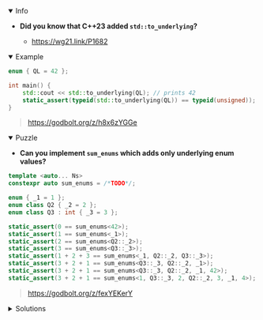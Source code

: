 <details open><summary>Info</summary><p>

* **Did you know that C++23 added `std::to_underlying`?**

  * https://wg21.link/P1682

</p></details><details open><summary>Example</summary><p>

```cpp
enum { QL = 42 };

int main() {
    std::cout << std::to_underlying(QL); // prints 42
    static_assert(typeid(std::to_underlying(QL)) == typeid(unsigned));
}
```

> https://godbolt.org/z/h8x6zYGGe 

</p></details><details open><summary>Puzzle</summary><p>

* **Can you implement `sum_enums` which adds only underlying enum values?**

```cpp
template <auto... Ns>
constexpr auto sum_enums = /*TODO*/;

enum { _1 = 1 };
enum class Q2 { _2 = 2 };
enum class Q3 : int { _3 = 3 };

static_assert(0 == sum_enums<42>);
static_assert(1 == sum_enums<_1>);
static_assert(2 == sum_enums<Q2::_2>);
static_assert(3 == sum_enums<Q3::_3>);
static_assert(1 + 2 + 3 == sum_enums<_1, Q2::_2, Q3::_3>);
static_assert(3 + 2 + 1 == sum_enums<Q3::_3, Q2::_2, _1>);
static_assert(3 + 2 + 1 == sum_enums<Q3::_3, Q2::_2, _1, 42>);
static_assert(3 + 2 + 1 == sum_enums<1, Q3::_3, 2, Q2::_2, 3, _1, 4>);
```

> https://godbolt.org/z/fexYEKerY

</p></details><details><summary>Solutions</summary><p>

```cpp
template <auto V>
constexpr auto enum_underlying_or_zero = 0;

template <auto V>
requires requires { std::to_underlying(V); }
constexpr auto enum_underlying_or_zero<V> = std::to_underlying(V);

template <auto... Ns>
constexpr auto sum_enums = (enum_underlying_or_zero<Ns> + ...)
```

> https://godbolt.org/z/jojeGMKqj

```cpp
template <auto... Ns>
constexpr auto sum_enums = ([](auto val) { 
    if constexpr (std::is_enum_v<decltype(val)>)
        return std::to_underlying(val);
    else
        return 0;
} (Ns) + ...);
```

> https://godbolt.org/z/KKEsM8cdd

```cpp
namespace detail {

template <typename T>
concept CEnum = std::is_enum_v<T>;

[[nodiscard]] constexpr auto get_enum_value(auto&&) { return 0; }

[[nodiscard]] constexpr auto get_enum_value(const CEnum auto e) {
    return std::to_underlying(e);
}

}  // namespace detail

template <auto... Ns>
constexpr auto sum_enums = (... + detail::get_enum_value(Ns));
```

> https://godbolt.org/z/Ps6ojrv6v